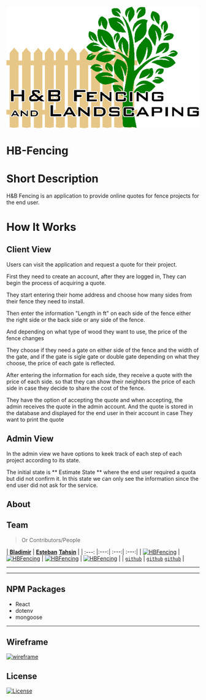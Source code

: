 <a href="client/src/assets/images/logo-transparent.png"><img src="client/src/assets/images/logo-transparent.png" title="HBFencing" alt="HBFencing"></a>

<!-- [![FVCproductions](https://avatars1.githubusercontent.com/u/4284691?v=3&s=200)](http://fvcproductions.com) -->



# HB-Fencing

<!-- > Subtitle or Short Description Goes Here

> ideally one sentence

> include terms/tags that can be searched -->

# Short Description
H&B Fencing is an application to provide online quotes for fence projects for the end user.

# How It Works

## Client View
Users can visit the application and request a quote for their project.

 First they need to create an account, after they are logged in, They can begin the process of acquiring a quote.

They start entering their home address and choose how many sides
from their fence they need to install.

Then enter the information "Length in ft" on each side of the fence either the right side or the back side or any side of the fence.

And depending on what type of wood they want to use,  the price of the fence changes

They choose if they need a gate on either side of the fence and the width of the gate,  and if the gate is sigle gate or double gate
depending on what they choose, the price of each gate is reflected.

After entering the information for each side, they receive a quote with the price of each side.
so that they can show their neighbors the price of each side in case they decide to share the cost of the fence.

They have the option of accepting the quote and when accepting, the admin receives the quote in the admin account.
And the quote is stored in the database and displayed for the end user in their account in case They want to print the quote

## Admin View

In the admin view we have options to keek track
of each step of each project according to its state.

The initial state is ** Estimate State ** where the end user required a quota but did not confirm it.
In this state we can only see the information since the end user did not ask for the service.


## About

## Team

> Or Contributors/People

| <a href="" target="_blank">**Bladimir**</a> | <a href="" target="_blank">**Esteban**</a> <a href="" target="_blank">**Tahsin**</a> |
| :---: |:---:| :---:| :---:|
| [![HBFencing](https://avatars0.githubusercontent.com/u/50064963?s=200&v=3)](http://fvcproductions.com)    | [![HBFencing](https://avatars2.githubusercontent.com/u/26130079?s=200&v=3)](http://fvcproductions.com) | [![HBFencing](https://avatars1.githubusercontent.com/u/29633764?s=200&v=3)](http://fvcproductions.com)  | [![HBFencing](https://avatars3.githubusercontent.com/u/51348247?s=200&v=3)](http://fvcproductions.com)  |
| <a href="https://github.com/BladimirOrellana" target="_blank">`github`</a> | <a href="https://github.com/vitawork" target="_blank">`github`</a>  <a href="https://github.com/tnazmee" target="_blank">`github`</a> |

---

---

## NPM Packages

* React 
* dotenv
* mongoose

---
<!-- 
## Future ideas

* Add user databse, so that articles/comments can be saved for individual users
* Adding tags and datetime stamps for filtering/sorting articles -->
## Wireframe

[![wireframe](client/public/favicon_io/apple-touch-icon.png)](https://s3.amazonaws.com/assets.mockflow.com/app/wireframepro/fileexport/Export_D4e10b746a1e3dc0467ae17308335ffc0.pdf)

## License

[![License](http://img.shields.io/:license-mit-blue.svg?style=flat-square)](http://badges.mit-license.org)

